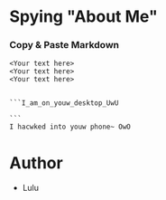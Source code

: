 # Spying "About Me"

### Copy & Paste Markdown

````
<Your text here>
<Your text here>
<Your text here>


```I_am_on_youw_desktop_UwU
 
```
I hacwked into youw phone~ OwO
````

# Author

- Lulu
